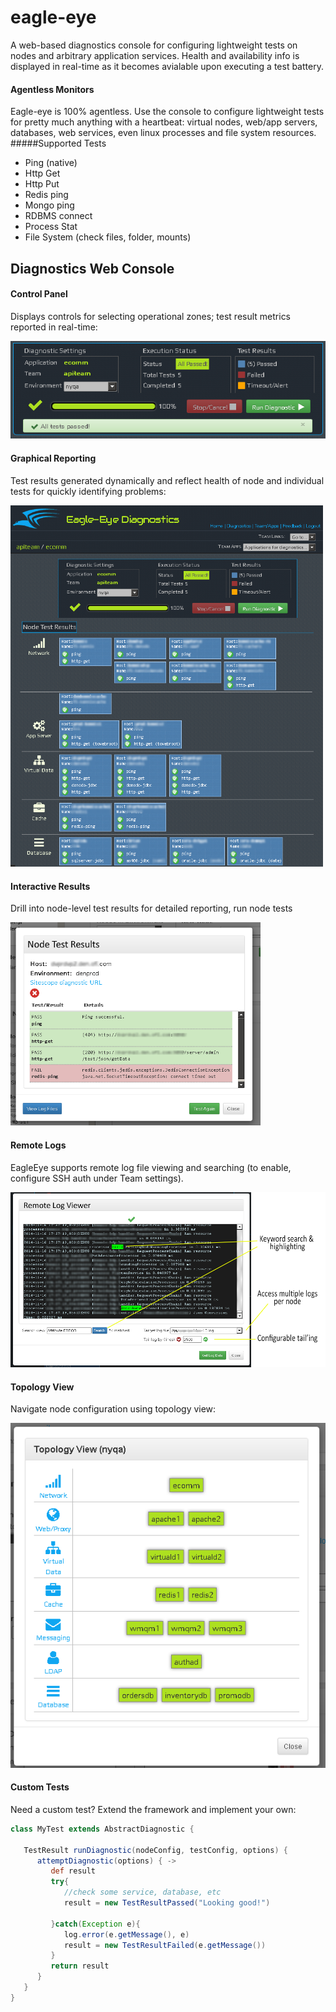 eagle-eye
=========
A web-based diagnostics console for configuring lightweight tests on nodes and arbitrary application services. Health and availability info is displayed in real-time as it becomes avialable upon executing a test battery.

#### Agentless Monitors
Eagle-eye is 100% agentless. Use the console to configure lightweight tests for pretty much anything with a heartbeat: virtual nodes, web/app servers, databases, web services, even linux processes and file system resources.
#####Supported Tests
- Ping (native)   
- Http Get        
- Http Put        
- Redis ping      
- Mongo ping      
- RDBMS connect   
- Process Stat    
- File System (check files, folder, mounts)



## Diagnostics Web Console

#### Control Panel
Displays controls for selecting operational zones; test result metrics reported in real-time:
<p>
<img src="./imgs/panel.png"/>
<p>

#### Graphical Reporting
Test results generated dynamically and reflect health of node and individual tests for quickly identifying problems:
<p>
<img src="./imgs/diag1.png" width="500px"/>
<p>

#### Interactive Results
Drill into node-level test results for detailed reporting, run node tests
<p>
<img src="./imgs/results1.png" width="400px"/>
<p>

#### Remote Logs
EagleEye supports remote log file viewing and searching (to enable, configure SSH auth under Team settings).
<p>
<img src="./imgs/logs2.png"/>
<p>

#### Topology View
Navigate node configuration using topology view:
<p>
<img src="./imgs/topo1.png"/>
<p>

#### Custom Tests
Need a custom test? Extend the framework and implement your own:
```groovy
class MyTest extends AbstractDiagnostic {

   TestResult runDiagnostic(nodeConfig, testConfig, options) {
      attemptDiagnostic(options) { ->
         def result
         try{                     
            //check some service, database, etc
            result = new TestResultPassed("Looking good!")
            
         }catch(Exception e){
            log.error(e.getMessage(), e)
            result = new TestResultFailed(e.getMessage())            
         }
         return result
      }
   }
}
```
